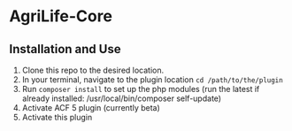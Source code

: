 AgriLife-Core
=============

## Installation and Use

1. Clone this repo to the desired location.
2. In your terminal, navigate to the plugin location `cd /path/to/the/plugin`
3. Run `composer install` to set up the php modules (run the latest if already installed: /usr/local/bin/composer self-update)
4. Activate ACF 5 plugin (currently beta)
5. Activate this plugin
